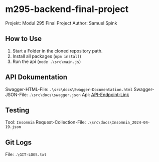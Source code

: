 # m295-backend-final-project
Projekt: Modul 295 Final Project
Author: Samuel Spink

## How to Use
1. Start a Folder in the cloned repository path.
2. Install all packages (`npm install`)
3. Run the api (`node .\src\main.js`)

## API Dokumentation
Swagger-HTML-File: `.\src\docs\Swagger-Documentation.html`
Swagger-JSON-File: `.\src\docs\swagger.json`
Api: [API-Endpoint-Link](http://localhost:3000/api-docs)

## Testing
Tool: `Insomnia`
Request-Collection-File: `.\src\docs\Insomnia_2024-04-19.json`

## Git Logs
File: `.\GIT-LOGS.txt`

